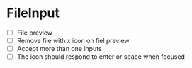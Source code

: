 # FileInput

- [ ] File preview
- [ ] Remove file with x icon on fiel preview
- [ ] Accept more than one inputs
- [ ] The icon should respond to enter or space when focused
